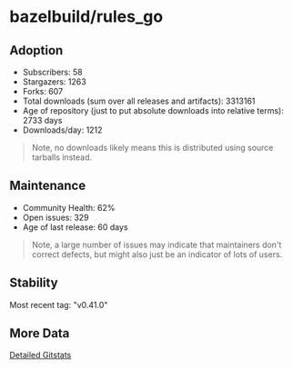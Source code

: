 # bazelbuild/rules_go

## Adoption

- Subscribers: 58
- Stargazers: 1263
- Forks: 607
- Total downloads (sum over all releases and artifacts): 3313161
- Age of repository (just to put absolute downloads into relative terms): 2733 days
- Downloads/day: 1212

> Note, no downloads likely means this is distributed using source tarballs instead.

## Maintenance

- Community Health: 62%
- Open issues: 329
- Age of last release: 60 days

> Note, a large number of issues may indicate that maintainers don't correct defects, but might also
> just be an indicator of lots of users.

## Stability

Most recent tag: "v0.41.0"

## More Data

[Detailed Gitstats](/bazel-catalog/gitstats/bazelbuild/rules_go)

